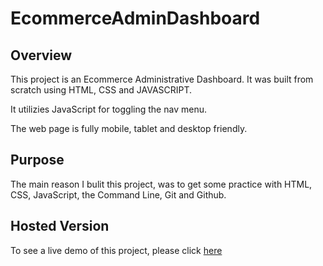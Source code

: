 # EcommerceAdminDashboard

## Overview
This project is an Ecommerce Administrative Dashboard. It was built from scratch using HTML, CSS and JAVASCRIPT.

It utilizies JavaScript for toggling the nav menu.

The web page is fully mobile, tablet and desktop friendly. 

## Purpose

The main reason I bulit this project, was to get some practice with HTML, CSS, JavaScript, the Command Line, Git and Github.

## Hosted Version
To see a live demo of this project, please click [here](https://immanuel5015.github.io/EcommerceAdminDashboard/ecommerce.html)
